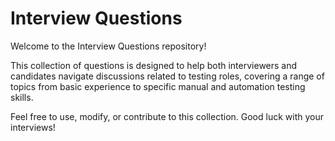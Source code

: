 # Interview Questions

Welcome to the Interview Questions repository! 

This collection of questions is designed to help both interviewers and candidates navigate discussions related to testing roles, covering a range of topics from basic experience to specific manual and automation testing skills.

Feel free to use, modify, or contribute to this collection. Good luck with your interviews!
